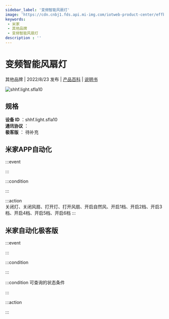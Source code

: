 ```yaml
---
sidebar_label: '变频智能风扇灯'
image: 'https://cdn.cnbj1.fds.api.mi-img.com/iotweb-product-center/effbdec8e178f8547b6b7933f49291b8_1655729722266.png?GalaxyAccessKeyId=AKVGLQWBOVIRQ3XLEW&Expires=9223372036854775807&Signature=oRTgO+HrBj0L27QBS4ku0u4Vq6c='
keywords: 
 - 米家
 - 其他品牌
 - 变频智能风扇灯
description : ''
---
```

# 变频智能风扇灯

其他品牌 | 2022/8/23 发布 | [产品百科](https://home.mi.com/webapp/content/baike/product/index.html?model=shhf.light.sfla10/) | [说明书](https://home.mi.com/views/introduction.html?model=shhf.light.sfla10&region=cn)

![shhf.light.sfla10](https://cdn.cnbj1.fds.api.mi-img.com/iotweb-product-center/effbdec8e178f8547b6b7933f49291b8_1655729722266.png?GalaxyAccessKeyId=AKVGLQWBOVIRQ3XLEW&Expires=9223372036854775807&Signature=oRTgO+HrBj0L27QBS4ku0u4Vq6c=)

## 规格  
> 
**设备 ID** ：shhf.light.sfla10  
**通讯协议** ：  
**极客版**  ： 待补充 


## 米家APP自动化  

:::event  

:::

:::condition  

:::

:::action   
关闭灯、关闭风扇、打开灯、打开风扇、开启自然风、开启1档、开启2档、开启3档、开启4档、开启5档、开启6档
:::

## 米家自动化极客版  

:::event  

:::

:::condition  

:::

:::condition 可查询的状态条件  

:::

:::action  

:::

        
